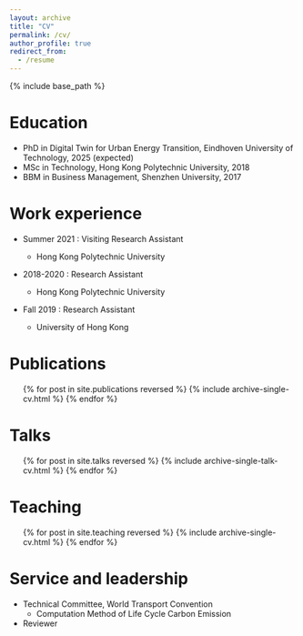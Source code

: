 ```yaml
---
layout: archive
title: "CV"
permalink: /cv/
author_profile: true
redirect_from:
  - /resume
---
```


{% include base_path %}

Education
======
* PhD in Digital Twin for Urban Energy Transition, Eindhoven University of Technology, 2025 (expected)
* MSc in Technology, Hong Kong Polytechnic University, 2018
* BBM in Business Management, Shenzhen University, 2017

Work experience
======
* Summer 2021 : Visiting Research Assistant
  * Hong Kong Polytechnic University

* 2018-2020 : Research Assistant
  * Hong Kong Polytechnic University

* Fall 2019 : Research Assistant
  * University of Hong Kong 

Publications
======
  <ul>{% for post in site.publications reversed %}
    {% include archive-single-cv.html %}
  {% endfor %}</ul>
  
Talks
======
  <ul>{% for post in site.talks reversed %}
    {% include archive-single-talk-cv.html  %}
  {% endfor %}</ul>
  
Teaching
======
  <ul>{% for post in site.teaching reversed %}
    {% include archive-single-cv.html %}
  {% endfor %}</ul>
  
Service and leadership
======
* Technical Committee, World Transport Convention
  * Computation Method of Life Cycle Carbon Emission
* Reviewer  
